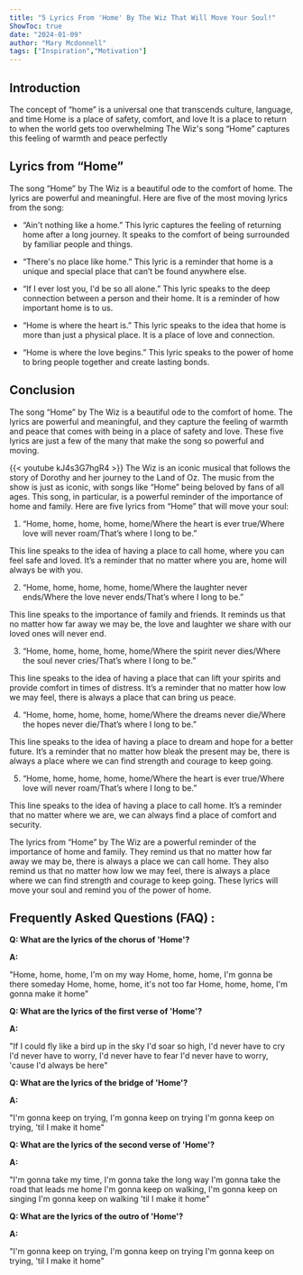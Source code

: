 ```yaml
---
title: "5 Lyrics From 'Home' By The Wiz That Will Move Your Soul!"
ShowToc: true 
date: "2024-01-09"
author: "Mary Mcdonnell" 
tags: ["Inspiration","Motivation"]
---
```

## Introduction

The concept of “home” is a universal one that transcends culture, language, and time Home is a place of safety, comfort, and love It is a place to return to when the world gets too overwhelming The Wiz's song “Home” captures this feeling of warmth and peace perfectly

## Lyrics from “Home”

The song “Home” by The Wiz is a beautiful ode to the comfort of home. The lyrics are powerful and meaningful. Here are five of the most moving lyrics from the song:

* “Ain't nothing like a home.” This lyric captures the feeling of returning home after a long journey. It speaks to the comfort of being surrounded by familiar people and things.

* “There's no place like home.” This lyric is a reminder that home is a unique and special place that can’t be found anywhere else.

* “If I ever lost you, I'd be so all alone.” This lyric speaks to the deep connection between a person and their home. It is a reminder of how important home is to us.

* “Home is where the heart is.” This lyric speaks to the idea that home is more than just a physical place. It is a place of love and connection.

* “Home is where the love begins.” This lyric speaks to the power of home to bring people together and create lasting bonds.

## Conclusion

The song “Home” by The Wiz is a beautiful ode to the comfort of home. The lyrics are powerful and meaningful, and they capture the feeling of warmth and peace that comes with being in a place of safety and love. These five lyrics are just a few of the many that make the song so powerful and moving.

{{< youtube kJ4s3G7hgR4 >}} 
The Wiz is an iconic musical that follows the story of Dorothy and her journey to the Land of Oz. The music from the show is just as iconic, with songs like “Home” being beloved by fans of all ages. This song, in particular, is a powerful reminder of the importance of home and family. Here are five lyrics from “Home” that will move your soul:

1. “Home, home, home, home, home/Where the heart is ever true/Where love will never roam/That’s where I long to be.”

This line speaks to the idea of having a place to call home, where you can feel safe and loved. It’s a reminder that no matter where you are, home will always be with you.

2. “Home, home, home, home, home/Where the laughter never ends/Where the love never ends/That’s where I long to be.”

This line speaks to the importance of family and friends. It reminds us that no matter how far away we may be, the love and laughter we share with our loved ones will never end.

3. “Home, home, home, home, home/Where the spirit never dies/Where the soul never cries/That’s where I long to be.”

This line speaks to the idea of having a place that can lift your spirits and provide comfort in times of distress. It’s a reminder that no matter how low we may feel, there is always a place that can bring us peace.

4. “Home, home, home, home, home/Where the dreams never die/Where the hopes never die/That’s where I long to be.”

This line speaks to the idea of having a place to dream and hope for a better future. It’s a reminder that no matter how bleak the present may be, there is always a place where we can find strength and courage to keep going.

5. “Home, home, home, home, home/Where the heart is ever true/Where love will never roam/That’s where I long to be.”

This line speaks to the idea of having a place to call home. It’s a reminder that no matter where we are, we can always find a place of comfort and security.

The lyrics from “Home” by The Wiz are a powerful reminder of the importance of home and family. They remind us that no matter how far away we may be, there is always a place we can call home. They also remind us that no matter how low we may feel, there is always a place where we can find strength and courage to keep going. These lyrics will move your soul and remind you of the power of home.

## Frequently Asked Questions (FAQ) :
**Q: What are the lyrics of the chorus of 'Home'?**

**A:** 

"Home, home, home, I'm on my way
Home, home, home, I'm gonna be there someday
Home, home, home, it's not too far
Home, home, home, I'm gonna make it home"

**Q: What are the lyrics of the first verse of 'Home'?**

**A:** 

"If I could fly like a bird up in the sky
I'd soar so high, I'd never have to cry
I'd never have to worry, I'd never have to fear
I'd never have to worry, 'cause I'd always be here"

**Q: What are the lyrics of the bridge of 'Home'?**

**A:** 

"I'm gonna keep on trying, I'm gonna keep on trying
I'm gonna keep on trying, 'til I make it home"

**Q: What are the lyrics of the second verse of 'Home'?**

**A:** 

"I'm gonna take my time, I'm gonna take the long way
I'm gonna take the road that leads me home
I'm gonna keep on walking, I'm gonna keep on singing
I'm gonna keep on walking 'til I make it home"

**Q: What are the lyrics of the outro of 'Home'?**

**A:** 

"I'm gonna keep on trying, I'm gonna keep on trying
I'm gonna keep on trying, 'til I make it home"



